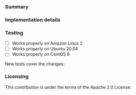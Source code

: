 <!--
Please make sure you've read and understood our contributing guidelines;
https://github.com/awslabs/ecs-logs-collector/blob/master/CONTRIBUTING.md

Please provide the following information:
-->

### Summary
<!-- What does this pull request do? -->

### Implementation details
<!-- How are the changes implemented? -->

### Testing
<!-- How was this tested? -->
- [ ] Works properly on Amazon Linux 2
- [ ] Works properly on Ubuntu 20.04
- [ ] Works properly on CentOS 8

New tests cover the changes: <!-- yes|no -->

### Licensing
<!--
Please confirm that this contribution is under the terms of the Apache 2.0
License.
-->
This contribution is under the terms of the Apache 2.0 License: <!-- yes -->
